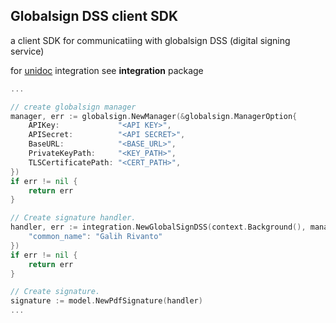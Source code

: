 ## Globalsign DSS client SDK 

a client SDK for communicatiing with globalsign DSS (digital signing service) 

for [unidoc](https://unidoc.io "Unidoc website") integration see **integration** package

```go 
...

// create globalsign manager
manager, err := globalsign.NewManager(&globalsign.ManagerOption{
	APIKey:             "<API KEY>",
	APISecret:          "<API SECRET>",
	BaseURL:            "<BASE_URL>",
	PrivateKeyPath:     "<KEY_PATH>",
	TLSCertificatePath: "<CERT_PATH>",
})
if err != nil {
	return err
}

// Create signature handler.
handler, err := integration.NewGlobalSignDSS(context.Background(), manager, option.SignedBy, map[string]interface{}{
	"common_name": "Galih Rivanto"
})
if err != nil {
	return err
}

// Create signature.
signature := model.NewPdfSignature(handler) 
...

```